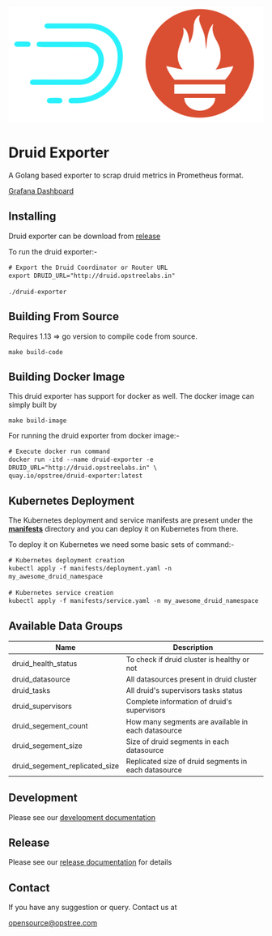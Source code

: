 <p align="left">
  <img src="./static/druid-exporter-logo.svg">
</p>

# Druid Exporter

A Golang based exporter to scrap druid metrics in Prometheus format.

[Grafana Dashboard](https://grafana.com/grafana/dashboards/12155)

## Installing

Druid exporter can be download from [release](https://github.com/opstree/druid-exporter/releases)

To run the druid exporter:-

```shell
# Export the Druid Coordinator or Router URL
export DRUID_URL="http://druid.opstreelabs.in"

./druid-exporter
```

## Building From Source

Requires 1.13 => go version to compile code from source.

```shell
make build-code
```

## Building Docker Image

This druid exporter has support for docker as well. The docker image can simply built by

```shell
make build-image
```

For running the druid exporter from docker image:-

```shell
# Execute docker run command
docker run -itd --name druid-exporter -e DRUID_URL="http://druid.opstreelabs.in" \
quay.io/opstree/druid-exporter:latest
```

## Kubernetes Deployment

The Kubernetes deployment and service manifests are present under the **[manifests](./manifets)** directory and you can deploy it on Kubernetes from there.

To deploy it on Kubernetes we need some basic sets of command:-

```shell
# Kubernetes deployment creation
kubectl apply -f manifests/deployment.yaml -n my_awesome_druid_namespace

# Kubernetes service creation
kubectl apply -f manifests/service.yaml -n my_awesome_druid_namespace
```

## Available Data Groups

|**Name**|**Description**|
|--------|---------------|
| druid_health_status | To check if druid cluster is healthy or not |
| druid_datasource | All datasources present in druid cluster |
| druid_tasks | All druid's supervisors tasks status |
| druid_supervisors | Complete information of druid's supervisors |
| druid_segement_count | How many segments are available in each datasource |
| druid_segement_size | Size of druid segments in each datasource |
| druid_segement_replicated_size | Replicated size of druid segments in each datasource |

## Development

Please see our [development documentation](./DEVELOPMENT.md)

## Release

Please see our [release documentation](./CHANGELOG.md) for details

## Contact

If you have any suggestion or query. Contact us at

opensource@opstree.com
